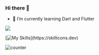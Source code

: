 ### Hi there 👋

<!--
**felixalguzman/felixalguzman** is a ✨ _special_ ✨ repository because its `README.md` (this file) appears on your GitHub profile.

Here are some ideas to get you started:

- 🔭 I’m currently working on ...
- 👯 I’m looking to collaborate on ...
- 🤔 I’m looking for help with ...
- 💬 Ask me about ...
- 📫 How to reach me: ...
- 😄 Pronouns: ...
- ⚡ Fun fact: ...
-->

- 🌱 I’m currently learning Dart and Flutter

<a href="https://github.com/felixalguzman/github-readme-stats">
  <img align="center" src="https://github-readme-stats.vercel.app/api?username=felixalguzman&count_private=true&show_icons=true" />
</a>

[![My Skills](https://skillicons.dev/icons?i=dart,flutter,dotnet,java,spring,postgres,visualstudio,js,html,css,react,)](https://skillicons.dev)

![counter](https://enz8q3xl4io1lir.m.pipedream.net)
